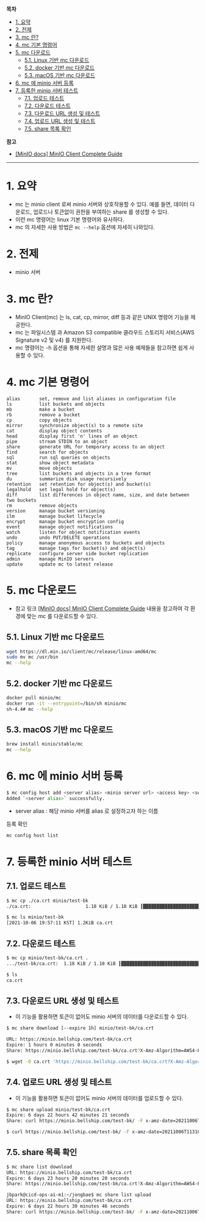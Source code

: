 **목차**

- [1. 요약](#1-요약)
- [2. 전제](#2-전제)
- [3. mc 란?](#3-mc-란)
- [4. mc 기본 명령어](#4-mc-기본-명령어)
- [5. mc 다운로드](#5-mc-다운로드)
  - [5.1. Linux 기반 mc 다운로드](#51-linux-기반-mc-다운로드)
  - [5.2. docker 기반 mc 다운로드](#52-docker-기반-mc-다운로드)
  - [5.3. macOS 기반 mc 다운로드](#53-macos-기반-mc-다운로드)
- [6. mc 에 minio 서버 등록](#6-mc-에-minio-서버-등록)
- [7. 등록한 minio 서버 테스트](#7-등록한-minio-서버-테스트)
  - [7.1. 업로드 테스트](#71-업로드-테스트)
  - [7.2. 다운로드 테스트](#72-다운로드-테스트)
  - [7.3. 다운로드 URL 생성 및 테스트](#73-다운로드-url-생성-및-테스트)
  - [7.4. 업로드 URL 생성 및 테스트](#74-업로드-url-생성-및-테스트)
  - [7.5. share 목록 확인](#75-share-목록-확인)

**참고**

- [[MinIO docs] MinIO Client Complete Guide](https://docs.min.io/docs/minio-client-complete-guide.html)

---

# 1. 요약

- mc 는 minio client 로써 minio 서버와 상호작용할 수 있다. 예를 들면, 데이터 다운로드, 업로드나 토큰없이 권한을 부여하는 share 를 생성할 수 있다.
- 이런 mc 명령어는 linux 기본 명령어와 유사하다.
- mc 의 자세한 사용 방법은 `mc --help` 옵션에 자세히 나와있다.

# 2. 전제

- minio 서버

# 3. mc 란?

- MinIO Client(mc) 는 ls, cat, cp, mirror, diff 등과 같은 UNIX 명령어 기능을 제공한다.
- mc 는 파일시스템 과 Amazon S3 compatible 클라우드 스토리지 서비스(AWS Signature v2 및 v4) 를 지원한다.
- mc 명령어는 -h 옵션을 통해 자세한 설명과 많은 사용 예제들을 참고하면 쉽게 사용할 수 있다.

# 4. mc 기본 명령어

``` text
alias       set, remove and list aliases in configuration file
ls          list buckets and objects
mb          make a bucket
rb          remove a bucket
cp          copy objects
mirror      synchronize object(s) to a remote site
cat         display object contents
head        display first 'n' lines of an object
pipe        stream STDIN to an object
share       generate URL for temporary access to an object
find        search for objects
sql         run sql queries on objects
stat        show object metadata
mv          move objects
tree        list buckets and objects in a tree format
du          summarize disk usage recursively
retention   set retention for object(s) and bucket(s)
legalhold   set legal hold for object(s)
diff        list differences in object name, size, and date between two buckets
rm          remove objects
version     manage bucket versioning
ilm         manage bucket lifecycle
encrypt     manage bucket encryption config
event       manage object notifications
watch       listen for object notification events
undo        undo PUT/DELETE operations
policy      manage anonymous access to buckets and objects
tag         manage tags for bucket(s) and object(s)
replicate   configure server side bucket replication
admin       manage MinIO servers
update      update mc to latest release
```

# 5. mc 다운로드

- 참고 링크 [[MinIO docs] MinIO Client Complete Guide](https://docs.min.io/docs/minio-client-complete-guide.html) 내용을 참고하여 각 환경에 맞는 mc 를 다운로드할 수 있다.

## 5.1. Linux 기반 mc 다운로드

``` bash
wget https://dl.min.io/client/mc/release/linux-amd64/mc
sudo mv mc /usr/bin
mc --help
```

## 5.2. docker 기반 mc 다운로드

``` bash
docker pull minio/mc
docker run -it --entrypoint=/bin/sh minio/mc
sh-4.4# mc --help
```

## 5.3. macOS 기반 mc 다운로드

``` bash
brew install minio/stable/mc
mc --help
```

# 6. mc 에 minio 서버 등록

``` bash
$ mc config host add <server alias> <minio server url> <access key> <secret key>
Added `<server alias>` successfully.
```

- server alias : 해당 minio 서버를 alias 로 설정하고자 하는 이름

등록 확인

``` bash
mc config host list
```

# 7. 등록한 minio 서버 테스트

## 7.1. 업로드 테스트

``` bash
$ mc cp ./ca.crt minio/test-bk
./ca.crt:                    1.18 KiB / 1.18 KiB ┃▓▓▓▓▓▓▓▓▓▓▓▓▓▓▓▓▓▓▓▓▓▓▓▓▓▓▓▓▓▓▓▓▓▓▓▓▓▓▓▓▓▓▓▓▓▓▓▓▓▓▓▓▓▓▓▓▓▓▓▓▓▓▓▓▓▓▓▓▓▓▓▓▓▓▓▓▓▓▓▓▓▓▓▓▓▓▓▓▓▓▓▓▓▓┃ 31.23 KiB/s 0s

$ mc ls minio/test-bk
[2021-10-06 19:57:11 KST] 1.2KiB ca.crt
```

## 7.2. 다운로드 테스트

``` bash
$ mc cp minio/test-bk/ca.crt .
.../test-bk/ca.crt:  1.18 KiB / 1.18 KiB ┃▓▓▓▓▓▓▓▓▓▓▓▓▓▓▓▓▓▓▓▓▓▓▓▓▓▓▓▓▓▓▓▓▓▓▓▓▓▓▓▓▓▓▓▓▓▓▓▓▓▓▓▓▓▓▓▓▓▓▓▓▓▓▓▓▓▓▓▓▓▓▓▓▓▓▓▓▓▓▓▓▓▓▓▓▓▓▓▓▓▓▓▓▓┃ 113.22 KiB/s 0s

$ ls
ca.crt
```

## 7.3. 다운로드 URL 생성 및 테스트

- 이 기능을 활용하면 토큰이 없어도 minio 서버의 데이터를 다운로드할 수 있다.

``` bash
$ mc share download [--expire 1h] minio/test-bk/ca.crt

URL: https://minio.bellship.com/test-bk/ca.crt
Expire: 1 hours 0 minutes 0 seconds
Share: https://minio.bellship.com/test-bk/ca.crt?X-Amz-Algorithm=AWS4-HMAC-SHA256&X-Amz-Credential=jbpark%2F20211006%2Fus-east-1%2Fs3%2Faws4_request&X-Amz-Date=20211006T105951Z&X-Amz-Expires=3600&X-Amz-SignedHeaders=host&X-Amz-Signature=7c62d1d157f996754b7e85855c068cd2dfeebac0ae36d3cab06245c26bf269f9

$ wget -O ca.crt 'https://minio.bellship.com/test-bk/ca.crt?X-Amz-Algorithm=AWS4-HMAC-SHA256&X-Amz-Credential=jbpark%2F20211006%2Fus-east-1%2Fs3%2Faws4_request&X-Amz-Date=20211006T105951Z&X-Amz-Expires=3600&X-Amz-SignedHeaders=host&X-Amz-Signature=7c62d1d157f996754b7e85855c068cd2dfeebac0ae36d3cab06245c26bf269f9'
```

## 7.4. 업로드 URL 생성 및 테스트

- 이 기능을 활용하면 토큰이 없어도 minio 서버의 데이터를 업로드할 수 있다.

``` bash
$ mc share upload minio/test-bk/ca.crt
Expire: 6 days 22 hours 42 minutes 21 seconds
Share: curl https://minio.bellship.com/test-bk/ -F x-amz-date=20211006T113104Z -F x-amz-signature=817da73ed2b1d9124ecf5a87d949f1e0e2c4821d90a5483b486c38229f39c69f -F bucket=test-bk -F policy=eyJleHBpcmF0aW9uIjoiMjAyMS0xMC0xM1QxMTozMTowNC4xNjhaIiwiY29uZGl0aW9ucyI6W1siZXEiLCIkYnVja2V0IiwidGVzdC1iayJdLFsiZXEiLCIka2V5IiwiY2EuY3J0Il0sWyJlcSIsIiR4LWFtei1kYXRlIiwiMjAyMTEwMDZUMTEzMTA0WiJdLFsiZXEiLCIkeC1hbXotYWxnb3JpdGhtIiwiQVdTNC1ITUFDLVNIQTI1NiJdLFsiZXEiLCIkeC1hbXotY3JlZGVudGlhbCIsImxkY2NhaS8yMDIxMTAwNi91cy1lYXN0LTEvczMvYXdzNF9yZXF1ZXN0Il1dfQ== -F x-amz-algorithm=AWS4-HMAC-SHA256 -F x-amz-credential=jbpark/20211006/us-east-1/s3/aws4_request -F key=ca.crt -F file=@<FILE>

$ curl https://minio.bellship.com/test-bk/ -F x-amz-date=20211006T113104Z -F x-amz-signature=817da73ed2b1d9124ecf5a87d949f1e0e2c4821d90a5483b486c38229f39c69f -F bucket=test-bk -F policy=eyJleHBpcmF0aW9uIjoiMjAyMS0xMC0xM1QxMTozMTowNC4xNjhaIiwiY29uZGl0aW9ucyI6W1siZXEiLCIkYnVja2V0IiwidGVzdC1iayJdLFsiZXEiLCIka2V5IiwiY2EuY3J0Il0sWyJlcSIsIiR4LWFtei1kYXRlIiwiMjAyMTEwMDZUMTEzMTA0WiJdLFsiZXEiLCIkeC1hbXotYWxnb3JpdGhtIiwiQVdTNC1ITUFDLVNIQTI1NiJdLFsiZXEiLCIkeC1hbXotY3JlZGVudGlhbCIsImxkY2NhaS8yMDIxMTAwNi91cy1lYXN0LTEvczMvYXdzNF9yZXF1ZXN0Il1dfQ== -F x-amz-algorithm=AWS4-HMAC-SHA256 -F x-amz-credential=jbpark/20211006/us-east-1/s3/aws4_request -F key=ca.crt -F file=@ca.crt
```

## 7.5. share 목록 확인

``` bash
$ mc share list download
URL: https://minio.bellship.com/test-bk/ca.crt
Expire: 6 days 23 hours 20 minutes 20 seconds
Share: https://minio.bellship.com/test-bk/ca.crt?X-Amz-Algorithm=AWS4-HMAC-SHA256&X-Amz-Credential=jbpark%2F20211006%2Fus-east-1%2Fs3%2Faws4_request&X-Amz-Date=20211006T122035Z&X-Amz-Expires=604800&X-Amz-SignedHeaders=host&X-Amz-Signature=d636842c500425052fda067015c75cf000babc9bdb12e1d0783880aebb49c9ed

jbpark@cicd-ops-ai-m1:~/jongbae$ mc share list upload
URL: https://minio.bellship.com/test-bk/ca.crt
Expire: 6 days 22 hours 30 minutes 46 seconds
Share: curl https://minio.bellship.com/test-bk/ -F x-amz-date=20211006T113104Z -F x-amz-signature=817da73ed2b1d9124ecf5a87d949f1e0e2c4821d90a5483b486c38229f39c69f -F bucket=test-bk -F policy=eyJleHBpcmF0aW9uIjoiMjAyMS0xMC0xM1QxMTozMTowNC4xNjhaIiwiY29uZGl0aW9ucyI6W1siZXEiLCIkYnVja2V0IiwidGVzdC1iayJdLFsiZXEiLCIka2V5IiwiY2EuY3J0Il0sWyJlcSIsIiR4LWFtei1kYXRlIiwiMjAyMTEwMDZUMTEzMTA0WiJdLFsiZXEiLCIkeC1hbXotYWxnb3JpdGhtIiwiQVdTNC1ITUFDLVNIQTI1NiJdLFsiZXEiLCIkeC1hbXotY3JlZGVudGlhbCIsImxkY2NhaS8yMDIxMTAwNi91cy1lYXN0LTEvczMvYXdzNF9yZXF1ZXN0Il1dfQ== -F x-amz-algorithm=AWS4-HMAC-SHA256 -F x-amz-credential=jbpark/20211006/us-east-1/s3/aws4_request -F key=ca.crt -F file=@<FILE>
```